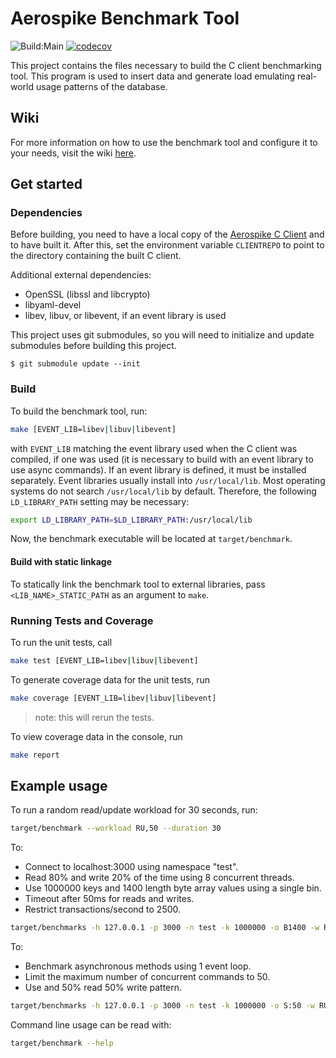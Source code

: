 # Aerospike Benchmark Tool

![Build:Main](https://github.com/citrusleaf/aerospike-benchmark/workflows/Build:Main/badge.svg)
[![codecov](https://codecov.io/gh/aerospike/aerospike-benchmark/branch/main/graph/badge.svg?token=TPGZT8V6AA)](https://codecov.io/gh/aerospike/aerospike-benchmark)

This project contains the files necessary to build the C client benchmarking tool.  This program is used to insert data and generate load emulating real-world usage patterns of the database.

## Wiki
For more information on how to use the benchmark tool and configure it to your needs, visit the wiki [here](https://github.com/aerospike/aerospike-benchmark/wiki).

## Get started

### Dependencies

Before building, you need to have a local copy of the [Aerospike C Client](https://github.com/aerospike/aerospike-client-c) and to have built it. After this, set the environment variable `CLIENTREPO` to point to the directory containing the built C client.

Additional external dependencies:
 * OpenSSL (libssl and libcrypto)
 * libyaml-devel
 * libev, libuv, or libevent, if an event library is used

This project uses git submodules, so you will need to initialize and update submodules before building this project.

	$ git submodule update --init

### Build

To build the benchmark tool, run:
```sh
make [EVENT_LIB=libev|libuv|libevent]
```
with `EVENT_LIB` matching the event library used when the C client was compiled, if one was used (it is necessary to build with an event library to use async commands). If an event library is defined, it must be installed separately. Event libraries usually install into `/usr/local/lib`. Most operating systems do not search `/usr/local/lib` by default. Therefore, the following `LD_LIBRARY_PATH` setting may be necessary:
```sh
export LD_LIBRARY_PATH=$LD_LIBRARY_PATH:/usr/local/lib
```

Now, the benchmark executable will be located at `target/benchmark`.


#### Build with static linkage

To statically link the benchmark tool to external libraries, pass `<LIB_NAME>_STATIC_PATH` as an argument to `make`.


### Running Tests and Coverage

To run the unit tests, call

```sh
make test [EVENT_LIB=libev|libuv|libevent]
```

To generate coverage data for the unit tests, run

```sh
make coverage [EVENT_LIB=libev|libuv|libevent]
```
> note: this will rerun the tests.

To view coverage data in the console, run

```sh
make report
```

## Example usage

To run a random read/update workload for 30 seconds, run:
```sh
target/benchmark --workload RU,50 --duration 30
```

To:
 * Connect to localhost:3000 using namespace "test".
 * Read 80% and write 20% of the time using 8 concurrent threads.
 * Use 1000000 keys and 1400 length byte array values using a single bin.
 * Timeout after 50ms for reads and writes.
 * Restrict transactions/second to 2500.
```sh
target/benchmarks -h 127.0.0.1 -p 3000 -n test -k 1000000 -o B1400 -w RU,80 -g 2500 -T 50 -z 8
```

To:
 * Benchmark asynchronous methods using 1 event loop.
 * Limit the maximum number of concurrent commands to 50.
 * Use and 50% read 50% write pattern.
```sh
target/benchmarks -h 127.0.0.1 -p 3000 -n test -k 1000000 -o S:50 -w RU,50 --async --asyncMaxCommands 50 --eventLoops 1
```

Command line usage can be read with:
```sh
target/benchmark --help
```
